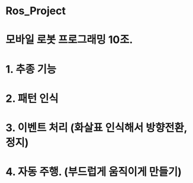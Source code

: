# Ros_Project
# 모바일 로봇 프로그래밍 10조.
# 1. 추종 기능 
# 2. 패턴 인식
# 3. 이벤트 처리 (화살표 인식해서 방향전환,정지)
# 4. 자동 주행. (부드럽게 움직이게 만들기)
